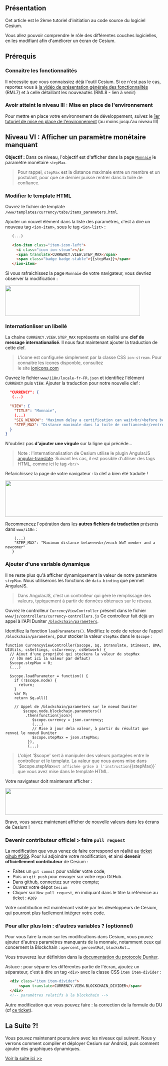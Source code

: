 ## Présentation

Cet article est le 2ème tutoriel d'initiation au code source du logiciel Cesium.

Vous allez pouvoir comprendre le rôle des différentes couches logicielles,
en les modifiant afin d'améliorer un écran de Cesium.

## Prérequis

### Connaitre les fonctionnalités

Il nécessite que vous connaissiez déjà l'outil Cesium.
Si ce n'est pas le cas, reportez vous à [la vidéo de présentation générale des fonctionnalités](https://www.youtube.com/watch?v=FQzGIzJf9Nw&list=PLr7acQJbh5rzgkXOrCws2bELR8TNRIuv0&index=6) (RML7) et à celle détaillant les nouveautés (RML8 - lien à venir)

### Avoir atteint le niveau III : Mise en place de l'environnement

Pour mettre en place votre environnement de développement, suivez le [1er tutoriel de mise en place de l'environnement](https://github.com/duniter/cesium/blob/master/doc/fr/development_tutorial.md) (au moins jusqu'au niveau III)

## Niveau VI : Afficher un paramètre monétaire manquant

__Objectif :__ Dans ce niveau, l'objectif est d'afficher dans la page [`Monnaie`](http://cesium.duniter.fr/#/app/currency/view/lg/) le paramètre monétaire `stepMax`.

> Pour rappel, `stepMax` est la distance maximale entre un membre et un postulant, pour que ce dernier puisse rentrer dans la toile de confiance.

### Modifier le template HTML

Ouvrez le fichier de template `/www/templates/currency/tabs/items_parameters.html`.

Ajouter un nouvel élément dans la liste des paramètres, c'est à dire un nouveau tag `<ion-item>`, sous le tag `<ion-list>` : 

```html
   (...)

   <ion-item class="item-icon-left">
     <i class="icon ion-steam"></i>
     <span translate>CURRENCY.VIEW.STEP_MAX</span>
     <span class="badge badge-stable">{{stepMax}}</span>
   </ion-item>
```

Si vous rafraichissez la page `Monnaie` de votre navigateur, vous devriez observer la modification :

<img src="https://forum.duniter.org/uploads/default/original/2X/1/19a637b1fa847aa5bbb18565737e9e5e28729221.jpg" width="431" height="97">

### Internationliser un libellé

La chaine `CURRENCY.VIEW.STEP_MAX` représente en réalité une **clef de message internationalisé**.
Il nous faut maintenant ajouter la traduction de cette clef.

> L'icone est configurée simplement par la classe CSS `ion-stream`. Pour connaitre les icones disponble, consultez  
le site [ionicons.com](http://ionicons.com/)

Ouvrez le fichier `www/i18n/locale-fr-FR.json` et identifiez l'élément `CURRENCY` puis `VIEW`.
Ajouter la traduction pour notre nouvelle clef :

```json
  "CURRENCY": {
   (...)

  "VIEW": {
    "TITLE": "Monnaie",
    (...)
    "SIG_WINDOW": "Maximum delay a certification can wait<br/>before being expired for non-writing.",
    "STEP_MAX": "Distance maximale dans la toile de confiance<br/>entre chaque membre et un nouvel entrant"
  }
}
```

N'oubliez pas **d'ajouter une virgule** sur la ligne qui précéde...

> Note : l'internationalisation de Cesium utilise le plugin AngularJS [angular-translate](https://github.com/angular-translate/angular-translate).
> Suivant les cas, il est possible d'utiliser des tags HTML, comme ici le tag `<br/>`

Refarichissez la page de votre navigateur : la clef a bien été traduite ! 

<img src="https://forum.duniter.org/uploads/default/original/2X/6/6bd04622dd2eb59f6d716ae9e2f114276e4ca35a.jpg" width="690" height="116">

Recommencez l'opération dans les **autres fichiers de traduction** présents dans `www/i18n` : 

```
    (...)
    "STEP_MAX": "Maximum distance between<br/>each WoT member and a newcomer"
   }  

```

### Ajouter d'une variable dynamique

Il ne reste plus qu'à afficher dynamiquement la valeur de notre paramètre `stepMax`. Nous utiliserons les fonctions de `data-binding` que permet AngularJS.

> Dans AngularJS, c'est un controlleur qui gère le remplissage des valeurs, typiquement à partir de données obtenues sur le réseau.

Ouvrez le controlleur `CurrencyViewController` présent dans le fichier `www/js/controllers/currency-controllers.js`
Ce controlleur fait déjà un appel à l'API Duniter [`/blockchain/parameters`](http://cgeek.fr:9330/blockchain/parameters).

Identifiez la fonction `loadParameters()`.
Modifiez le code de retour de l'appel `/blockchain/parameters`, pour stocker la valeur `stepMax` dans le `$scope` : 

```
function CurrencyViewController($scope, $q, $translate, $timeout, BMA, UIUtils, csSettings, csCurrency, csNetwork) {
  // Ajout d'une propriété qui stockera la valeur de stepMax
  // (On met ici la valeur par défaut)
  $scope.stepMax = 0;
  (...)

  $scope.loadParameter = function() {
    if (!$scope.node) {
      return;
    }
    var M;
    return $q.all([

    // Appel de /blockchain/parameters sur le noeud Duniter
        $scope.node.blockchain.parameters() 
         .then(function(json){
            $scope.currency = json.currency;
            (...)
            // Mise à jour dela valeur, à partir du résultat que renvoi le noeud Duniter
            $scope.stepMax = json.stepMax;
          }),
          (...)
```

> L'objet '$scope' sert à manipuler des valeurs partagées entre le controlleur et le template.
> La valeur que nous avons mise dans `$scope.stepMax` est affichée grâce à l'instruction `{{stepMax}}` que vous avez mise dans le template HTML.

Votre navigateur doit maintenant afficher : 

<img src="https://forum.duniter.org/uploads/default/original/2X/3/3df8cbd2133ea9e9a28855f4b50413846fdf292c.jpg" width="519" height="85">

Bravo, vous savez maintenant afficher de nouvelle valeurs dans les écrans de Cesium !

### Devenir contributeur officiel > faire `pull request`

La modification que vous venez de faire correspond en réalité au [ticket gihub #209](https://github.com/duniter/cesium/issues/209).
Pour lui adjoindre votre modification, et ainsi **devenir officiellement contributeur** de Cesium : 

 * Faites un `git commit` pour valider votre code;
 * Puis un `git push` pour envoyer sur votre repo GitHub.
 * Dans github, connectez sur votre compte;
 * Ouvrez votre dépot `Cesium`
 * Cliquer sur `New pull request`, en indiquant dans le titre la référence au ticket : `#209`

Votre contribution est maintenant visible par les développeurs de Cesium, qui pourront plus facilement intégrer votre code.

### Pour aller plus loin : d'autres variables ?  (optionnel)

Pour vous faire la main sur les modifications dans Cesium, vous pouvez ajouter d'autres paramètres manquants de la monnaie, notamment ceux qui concernent la Blockchain  : `xpercent`, `percentRot`, `blocksRot`...

Vous trouverez leur définition dans la [documentation du protocole Duniter](https://github.com/duniter/duniter/blob/master/doc/Protocol.md#protocol-parameters).

Astuce : pour séparer les différentes partie de l'écran, ajoutez un séparateur, c'est à dire un tag `<div>` avec la classe CSS `item item-divider` :

```html
  <div class="item item-divider">
      <span translate>CURRENCY.VIEW.BLOCKCHAIN_DIVIDER</span>
  </div>
  <!-- paramètres relatifs à la blockchain -->
```

Autre modification que vous pouvez faire : la correction de la formule du DU (cf [ce ticket](https://github.com/duniter/cesium/issues/210)).

## La Suite ?!

Vous pouvez maintenant poursuivre avec les niveaux qui suivent. Nous y verrons comment compiler et déployer Cesium sur Android, puis comment ajouter des graphiques dynamiques.

[Voir la suite ici >>](./development_tutorial-03.md)